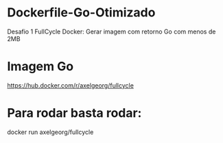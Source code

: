 # Dockerfile-Go-Otimizado
Desafio 1 FullCycle Docker: Gerar imagem com retorno Go com menos de 2MB

# Imagem Go
https://hub.docker.com/r/axelgeorg/fullcycle

# Para rodar basta rodar:
docker run axelgeorg/fullcycle
